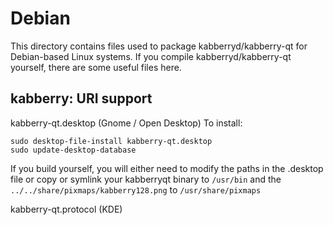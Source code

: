 
Debian
====================
This directory contains files used to package kabberryd/kabberry-qt
for Debian-based Linux systems. If you compile kabberryd/kabberry-qt yourself, there are some useful files here.

## kabberry: URI support ##


kabberry-qt.desktop  (Gnome / Open Desktop)
To install:

	sudo desktop-file-install kabberry-qt.desktop
	sudo update-desktop-database

If you build yourself, you will either need to modify the paths in
the .desktop file or copy or symlink your kabberryqt binary to `/usr/bin`
and the `../../share/pixmaps/kabberry128.png` to `/usr/share/pixmaps`

kabberry-qt.protocol (KDE)

